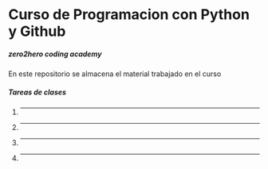 # Curso de Programacion con Python y Github
##### zero2hero coding academy

En este repositorio se almacena el material trabajado en el curso

##### Tareas de clases
1. ---
2. ---
3. ---
4. ---